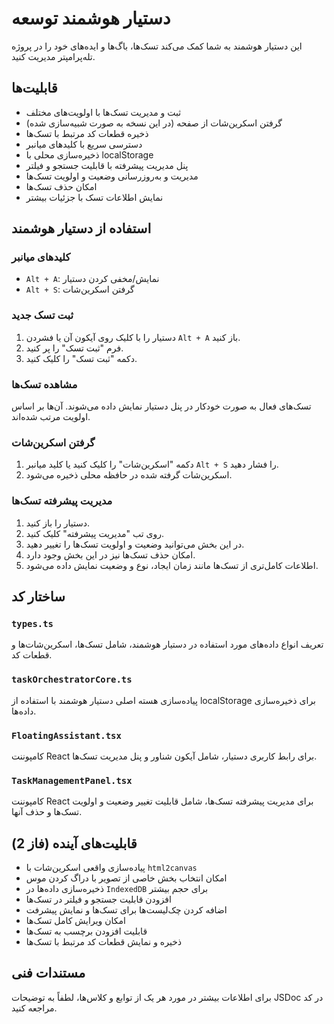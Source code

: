 # دستیار هوشمند توسعه

این دستیار هوشمند به شما کمک می‌کند تسک‌ها، باگ‌ها و ایده‌های خود را در پروژه تله‌پرامپتر مدیریت کنید.

## قابلیت‌ها

- ثبت و مدیریت تسک‌ها با اولویت‌های مختلف
- گرفتن اسکرین‌شات از صفحه (در این نسخه به صورت شبیه‌سازی شده)
- ذخیره قطعات کد مرتبط با تسک‌ها
- دسترسی سریع با کلیدهای میانبر
- ذخیره‌سازی محلی با localStorage
- پنل مدیریت پیشرفته با قابلیت جستجو و فیلتر
- مدیریت و به‌روزرسانی وضعیت و اولویت تسک‌ها
- امکان حذف تسک‌ها
- نمایش اطلاعات تسک با جزئیات بیشتر

## استفاده از دستیار هوشمند

### کلیدهای میانبر

- `Alt + A`: نمایش/مخفی کردن دستیار
- `Alt + S`: گرفتن اسکرین‌شات

### ثبت تسک جدید

1. دستیار را با کلیک روی آیکون آن یا فشردن `Alt + A` باز کنید.
2. فرم "ثبت تسک" را پر کنید.
3. دکمه "ثبت تسک" را کلیک کنید.

### مشاهده تسک‌ها

تسک‌های فعال به صورت خودکار در پنل دستیار نمایش داده می‌شوند. آن‌ها بر اساس اولویت مرتب شده‌اند.

### گرفتن اسکرین‌شات

1. دکمه "اسکرین‌شات" را کلیک کنید یا کلید میانبر `Alt + S` را فشار دهید.
2. اسکرین‌شات گرفته شده در حافظه محلی ذخیره می‌شود.

### مدیریت پیشرفته تسک‌ها

1. دستیار را باز کنید.
2. روی تب "مدیریت پیشرفته" کلیک کنید.
3. در این بخش می‌توانید وضعیت و اولویت تسک‌ها را تغییر دهید.
4. امکان حذف تسک‌ها نیز در این بخش وجود دارد.
5. اطلاعات کامل‌تری از تسک‌ها مانند زمان ایجاد، نوع و وضعیت نمایش داده می‌شود.

## ساختار کد

### `types.ts`

تعریف انواع داده‌های مورد استفاده در دستیار هوشمند، شامل تسک‌ها، اسکرین‌شات‌ها و قطعات کد.

### `taskOrchestratorCore.ts`

پیاده‌سازی هسته اصلی دستیار هوشمند با استفاده از localStorage برای ذخیره‌سازی داده‌ها.

### `FloatingAssistant.tsx`

کامپوننت React برای رابط کاربری دستیار، شامل آیکون شناور و پنل مدیریت تسک‌ها.

### `TaskManagementPanel.tsx`

کامپوننت React برای مدیریت پیشرفته تسک‌ها، شامل قابلیت تغییر وضعیت و اولویت تسک‌ها و حذف آنها.

## قابلیت‌های آینده (فاز 2)

- پیاده‌سازی واقعی اسکرین‌شات با `html2canvas`
- امکان انتخاب بخش خاصی از تصویر با دراگ کردن موس
- ذخیره‌سازی داده‌ها در `IndexedDB` برای حجم بیشتر
- افزودن قابلیت جستجو و فیلتر در تسک‌ها
- اضافه کردن چک‌لیست‌ها برای تسک‌ها و نمایش پیشرفت
- امکان ویرایش کامل تسک‌ها
- قابلیت افزودن برچسب به تسک‌ها
- ذخیره و نمایش قطعات کد مرتبط با تسک‌ها

## مستندات فنی

برای اطلاعات بیشتر در مورد هر یک از توابع و کلاس‌ها، لطفاً به توضیحات JSDoc در کد مراجعه کنید.
